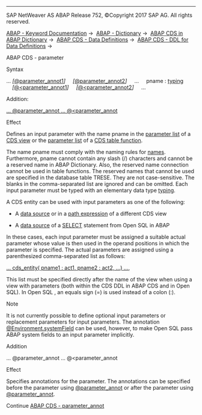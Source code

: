  

* * *

SAP NetWeaver AS ABAP Release 752, ©Copyright 2017 SAP AG. All rights reserved.

[ABAP - Keyword Documentation](https://help.sap.com/doc/abapdocu_752_index_htm/7.52/en-US/abenabap.htm) →  [ABAP - Dictionary](https://help.sap.com/doc/abapdocu_752_index_htm/7.52/en-US/abenabap_dictionary.htm) →  [ABAP CDS in ABAP Dictionary](https://help.sap.com/doc/abapdocu_752_index_htm/7.52/en-US/abencds.htm) →  [ABAP CDS - Data Definitions](https://help.sap.com/doc/abapdocu_752_index_htm/7.52/en-US/abenddic_cds_entities.htm) →  [ABAP CDS - DDL for Data Definitions](https://help.sap.com/doc/abapdocu_752_index_htm/7.52/en-US/abencds_f1_ddl_syntax.htm) → 

ABAP CDS - parameter

Syntax

... *\[*[@parameter\_annot1](https://help.sap.com/doc/abapdocu_752_index_htm/7.52/en-US/abencds_f1_parameter_annotations.htm)*\]*
    *\[*[@parameter\_annot2](https://help.sap.com/doc/abapdocu_752_index_htm/7.52/en-US/abencds_f1_parameter_annotations.htm)*\]*
    ...
    pname : [typing](https://help.sap.com/doc/abapdocu_752_index_htm/7.52/en-US/abencds_typing.htm)
    *\[*[@<parameter\_annot1](https://help.sap.com/doc/abapdocu_752_index_htm/7.52/en-US/abencds_f1_parameter_annotations.htm)*\]*
    *\[*[@<parameter\_annot2](https://help.sap.com/doc/abapdocu_752_index_htm/7.52/en-US/abencds_f1_parameter_annotations.htm)*\]*
    ...

Addition:

[... @parameter\_annot ... @<parameter\_annot](#!ABAP_ONE_ADD@1@)

Effect

Defines an input parameter with the name pname in the [parameter list](https://help.sap.com/doc/abapdocu_752_index_htm/7.52/en-US/abencds_f1_parameter_list.htm) of a [CDS view](https://help.sap.com/doc/abapdocu_752_index_htm/7.52/en-US/abencds_view_glosry.htm "Glossary Entry") or the [parameter list](https://help.sap.com/doc/abapdocu_752_index_htm/7.52/en-US/abencds_f1_func_parameter_list.htm) of a [CDS table function](https://help.sap.com/doc/abapdocu_752_index_htm/7.52/en-US/abencds_table_function_glosry.htm "Glossary Entry").

The name pname must comply with the naming rules for [names](https://help.sap.com/doc/abapdocu_752_index_htm/7.52/en-US/abencds_general_syntax_rules.htm). Furthermore, pname cannot contain any slash (/) characters and cannot be a reserved name in ABAP Dictionary. Also, the reserved name connection cannot be used in table functions. The reserved names that cannot be used are specified in the database table TRESE. They are not case-sensitive. The blanks in the comma-separated list are ignored and can be omitted. Each input parameter must be typed with an elementary data type [typing](https://help.sap.com/doc/abapdocu_752_index_htm/7.52/en-US/abencds_typing.htm).

A CDS entity can be used with input parameters as one of the following:

-   A [data source](https://help.sap.com/doc/abapdocu_752_index_htm/7.52/en-US/abencds_f1_data_source.htm) or in a [path expression](https://help.sap.com/doc/abapdocu_752_index_htm/7.52/en-US/abencds_f1_path_expression.htm) of a different CDS view

-   A [data source](https://help.sap.com/doc/abapdocu_752_index_htm/7.52/en-US/abapselect_data_source.htm) of a [SELECT](https://help.sap.com/doc/abapdocu_752_index_htm/7.52/en-US/abapselect.htm) statement from Open SQL in ABAP

In these cases, each input parameter must be assigned a suitable actual parameter whose value is then used in the operand positions in which the parameter is specified. The actual parameters are assigned using a parenthesized comma-separated list as follows:

[... cds\_entity( pname1 : act1, pname2 : act2, ...) ...](https://help.sap.com/doc/abapdocu_752_index_htm/7.52/en-US/abencds_f1_select_parameters.htm),

This list must be specified directly after the name of the view when using a view with parameters (both within the CDS DDL in ABAP CDS and in Open SQL). In Open SQL , an equals sign (\=) is used instead of a colon (:).

Note

It is not currently possible to define optional input parameters or replacement parameters for input parameters. The annotation [@Environment.systemField](https://help.sap.com/doc/abapdocu_752_index_htm/7.52/en-US/abencds_f1_parameter_annotations.htm) can be used, however, to make Open SQL pass ABAP system fields to an input parameter implicitly.

Addition

... @parameter\_annot ... @<parameter\_annot

Effect

Specifies annotations for the parameter. The annotations can be specified before the parameter using [@parameter\_annot](https://help.sap.com/doc/abapdocu_752_index_htm/7.52/en-US/abencds_f1_parameter_annotations.htm) or after the parameter using [@parameter\_annot](https://help.sap.com/doc/abapdocu_752_index_htm/7.52/en-US/abencds_f1_parameter_annotations.htm).

Continue
[ABAP CDS - parameter\_annot](https://help.sap.com/doc/abapdocu_752_index_htm/7.52/en-US/abencds_f1_parameter_annotations.htm)